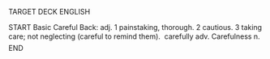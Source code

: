 TARGET DECK
ENGLISH

START
Basic
Careful
Back: adj. 1 painstaking, thorough. 2 cautious. 3 taking care; not neglecting (careful to remind them).  carefully adv. Carefulness n.
END
